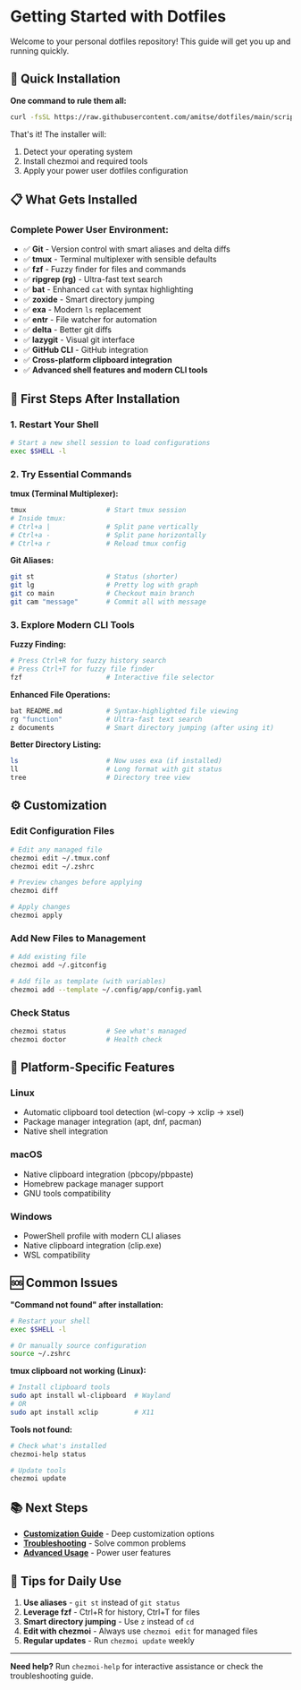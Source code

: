 # Getting Started with Dotfiles

Welcome to your personal dotfiles repository! This guide will get you up and running quickly.

## 🚀 Quick Installation

**One command to rule them all:**

```bash
curl -fsSL https://raw.githubusercontent.com/amitse/dotfiles/main/scripts/install/unix/install-unix.sh | bash
```

That's it! The installer will:
1. Detect your operating system
2. Install chezmoi and required tools
3. Apply your power user dotfiles configuration

## 📋 What Gets Installed

### Complete Power User Environment:
- ✅ **Git** - Version control with smart aliases and delta diffs
- ✅ **tmux** - Terminal multiplexer with sensible defaults
- ✅ **fzf** - Fuzzy finder for files and commands
- ✅ **ripgrep (rg)** - Ultra-fast text search
- ✅ **bat** - Enhanced `cat` with syntax highlighting
- ✅ **zoxide** - Smart directory jumping
- ✅ **exa** - Modern `ls` replacement
- ✅ **entr** - File watcher for automation
- ✅ **delta** - Better git diffs
- ✅ **lazygit** - Visual git interface
- ✅ **GitHub CLI** - GitHub integration
- ✅ **Cross-platform clipboard integration**
- ✅ **Advanced shell features and modern CLI tools**

## 🎯 First Steps After Installation

### 1. Restart Your Shell
```bash
# Start a new shell session to load configurations
exec $SHELL -l
```

### 2. Try Essential Commands

**tmux (Terminal Multiplexer):**
```bash
tmux                    # Start tmux session
# Inside tmux:
# Ctrl+a |              # Split pane vertically  
# Ctrl+a -              # Split pane horizontally
# Ctrl+a r              # Reload tmux config
```

**Git Aliases:**
```bash
git st                  # Status (shorter)
git lg                  # Pretty log with graph
git co main             # Checkout main branch
git cam "message"       # Commit all with message
```

### 3. Explore Modern CLI Tools

**Fuzzy Finding:**
```bash
# Press Ctrl+R for fuzzy history search
# Press Ctrl+T for fuzzy file finder
fzf                     # Interactive file selector
```

**Enhanced File Operations:**
```bash
bat README.md           # Syntax-highlighted file viewing
rg "function"           # Ultra-fast text search
z documents             # Smart directory jumping (after using it)
```

**Better Directory Listing:**
```bash
ls                      # Now uses exa (if installed)
ll                      # Long format with git status
tree                    # Directory tree view
```

## ⚙️ Customization

### Edit Configuration Files
```bash
# Edit any managed file
chezmoi edit ~/.tmux.conf
chezmoi edit ~/.zshrc

# Preview changes before applying
chezmoi diff

# Apply changes
chezmoi apply
```

### Add New Files to Management
```bash
# Add existing file
chezmoi add ~/.gitconfig

# Add file as template (with variables)
chezmoi add --template ~/.config/app/config.yaml
```

### Check Status
```bash
chezmoi status          # See what's managed
chezmoi doctor          # Health check
```

## 🔧 Platform-Specific Features

### Linux
- Automatic clipboard tool detection (wl-copy → xclip → xsel)
- Package manager integration (apt, dnf, pacman)
- Native shell integration

### macOS
- Native clipboard integration (pbcopy/pbpaste)
- Homebrew package manager support
- GNU tools compatibility

### Windows
- PowerShell profile with modern CLI aliases
- Native clipboard integration (clip.exe)
- WSL compatibility

## 🆘 Common Issues

**"Command not found" after installation:**
```bash
# Restart your shell
exec $SHELL -l

# Or manually source configuration
source ~/.zshrc
```

**tmux clipboard not working (Linux):**
```bash
# Install clipboard tools
sudo apt install wl-clipboard  # Wayland
# OR
sudo apt install xclip         # X11
```

**Tools not found:**
```bash
# Check what's installed
chezmoi-help status

# Update tools
chezmoi update
```

## 📚 Next Steps

- **[Customization Guide](CUSTOMIZATION.md)** - Deep customization options
- **[Troubleshooting](TROUBLESHOOTING.md)** - Solve common problems  
- **[Advanced Usage](ADVANCED.md)** - Power user features

## 🎉 Tips for Daily Use

1. **Use aliases** - `git st` instead of `git status`
2. **Leverage fzf** - Ctrl+R for history, Ctrl+T for files
3. **Smart directory jumping** - Use `z` instead of `cd`
4. **Edit with chezmoi** - Always use `chezmoi edit` for managed files
5. **Regular updates** - Run `chezmoi update` weekly

---

**Need help?** Run `chezmoi-help` for interactive assistance or check the troubleshooting guide.